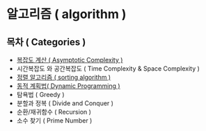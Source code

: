 # 알고리즘 ( algorithm )

## 목차 ( Categories )
- [복잡도 계산 ( Asymptotic Complexity )](/algorithm/asymptotic-complexity)
- 시간복잡도 와 공간복잡도 ( Time Complexity & Space Complexity )
- [정렬 알고리즘 ( sorting algorithm )](/algorithm/Sorting_Algorithm)
- [동적 계획법( Dynamic Programming )](/algorithm/Dynamic_Programming)
- 탐욕법 ( Greedy )
- 분할과 정복 ( Divide and Conquer )
- 순환/재귀함수 ( Recursion )
- 소수 찾기 ( Prime Number )
